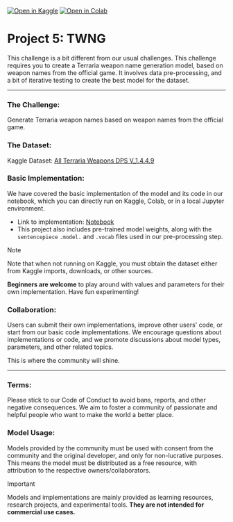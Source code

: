 [![Open in Kaggle](https://kaggle.com/static/images/open-in-kaggle.svg)](https://www.kaggle.com/kernels/welcome?src=https://github.com/Infinitode/OPEN-ARC/blob/main/Project-5-TWNG/project-5-twng.ipynb)
[![Open in Colab](https://colab.research.google.com/assets/colab-badge.svg)](https://colab.research.google.com/github/Infinitode/OPEN-ARC/blob/main/Project-5-TWNG/project-5-twng.ipynb)

# Project 5: TWNG

This challenge is a bit different from our usual challenges. This challenge requires you to create a Terraria weapon name generation model, based on weapon names from the official game. It involves data pre-processing, and a bit of iterative testing to create the best model for the dataset.

---

### The Challenge:
Generate Terraria weapon names based on weapon names from the official game.

### The Dataset:
Kaggle Dataset: 
[All Terraria Weapons DPS V_1.4.4.9](https://www.kaggle.com/datasets/acr1209/all-terraria-weapons-dps-v-1449)

### Basic Implementation:
We have covered the basic implementation of the model and its code in our notebook, which you can directly run on Kaggle, Colab, or in a local Jupyter environment.

- Link to implementation: [Notebook](project-5-twng.ipynb)
- This project also includes pre-trained model weights, along with the `sentencepiece` `.model.` and `.vocab` files used in our pre-processing step.

> [!NOTE]
> Note that when not running on Kaggle, you must obtain the dataset either from Kaggle imports, downloads, or other sources.

**Beginners are welcome** to play around with values and parameters for their own implementation. Have fun experimenting!

### Collaboration:
Users can submit their own implementations, improve other users' code, or start from our basic code implementations. We encourage questions about implementations or code, and we promote discussions about model types, parameters, and other related topics.

This is where the community will shine.

---

### Terms:
Please stick to our Code of Conduct to avoid bans, reports, and other negative consequences. We aim to foster a community of passionate and helpful people who want to make the world a better place.

### Model Usage:
Models provided by the community must be used with consent from the community and the original developer, and only for non-lucrative purposes. This means the model must be distributed as a free resource, with attribution to the respective owners/collaborators.

> [!IMPORTANT]
> Models and implementations are mainly provided as learning resources, research projects, and experimental tools. **They are not intended for commercial use cases.**